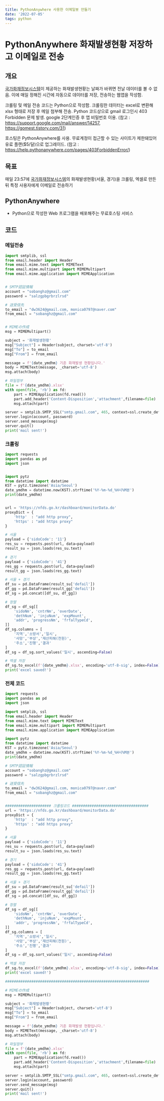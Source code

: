 ```yaml
---
title: PythonAnywhere 사용한 이메일봇 만들기
date: '2022-07-05'
tags: python
---
```


# PythonAnywhere 화재발생현황 저장하고 이메일로 전송

## 개요

 [국가화재정보시스템](https://nfds.go.kr/dashboard/monitor.do)이 제공하는 화재발생현황는 날짜가 바뀌면 전날 데이터를 볼 수 없음. 이에 매일 정해진 시간에 자동으로 데이터를 저장, 전송하는 웹앱을 작성함.

 크롤링 및 메일 전송 코드는 Python으로 작성함. 크롤링한 데이터는 excel로 변환해 xlsx 형태로 저장 후 메일 첨부해 전송. Python 코드상으로 gmail 로그인시 403 Forbidden 문제 발생. google 2단계인증 후 앱 비밀번호 이용. (참고 : https://support.google.com/mail/answer/14257, https://gomest.tistory.com/31)

 호스팅은 PythonAnywhere를 사용. 무료계정이 접근할 수 있는 사이트가 제한돼있어 유료 플랜($5/달)으로 업그레이드. (참고 : https://help.pythonanywhere.com/pages/403ForbiddenError/)



## 목표

매일 23:57에 [국가화재정보시스템](https://nfds.go.kr/dashboard/monitor.do)의 화재발생현황(서울, 경기)을 크롤링, 엑셀로 만든 뒤 특정 사용자에게 이메일로 전송하기



## PythonAnywhere

- Python으로 작성한 Web 프로그램을 배포해주는 무료호스팅 서비스



## 코드

### 메일전송

```python
import smtplib, ssl
from email.header import Header
from email.mime.text import MIMEText
from email.mime.multipart import MIMEMultipart
from email.mime.application import MIMEApplication


# SMTP認証情報
account = "sobanghz@gmail.com"
password = "salzgpbgrbrzlrsd"

# 送受信先
to_email = "dw3624@gmail.com, monica0797@naver.com"
from_email = "sobanghz@gmail.com"


# MIMEの作成
msg = MIMEMultipart()

subject = '화재발생현황'
msg["Subject"] = Header(subject, charset='utf-8')
msg["To"] = to_email
msg["From"] = from_email

message = f'{date_ymdhm} 기준 화재발생 현황입니다.'
body = MIMEText(message, _charset='utf-8')
msg.attach(body)

# 파일첨부
file = f'{date_ymdhm}.xlsx'
with open(file, 'rb') as fd:
    part = MIMEApplication(fd.read())
    part.add_header('Content-Disposition','attachment',filename=file)
    msg.attach(part)

server = smtplib.SMTP_SSL("smtp.gmail.com", 465, context=ssl.create_default_context())
server.login(account, password)
server.send_message(msg)
server.quit()
print('mail sent!')
```



### 크롤링

```python
import requests
import pandas as pd
import json


import pytz
from datetime import datetime
KST = pytz.timezone('Asia/Seoul')
date_ymdhm = datetime.now(KST).strftime('%Y-%m-%d_%H시%M분')
print(date_ymdhm)


url = 'https://nfds.go.kr/dashboard/monitorData.do'
proxyDict = {
    'http'  : "add http proxy",
    'https' : "add https proxy"
}

# 서울
payload = {'sidoCode': '11'}
res_su = requests.post(url, data=payload)
result_su = json.loads(res_su.text)

# 경기
payload = {'sidoCode': '41'}
res_gg = requests.post(url, data=payload)
result_gg = json.loads(res_gg.text)

# 서울 + 경기
df_su = pd.DataFrame(result_su['defail'])
df_gg = pd.DataFrame(result_gg['defail'])
df_sg = pd.concat([df_su, df_gg])

# 정렬
df_sg = df_sg[[
    'sidoNm', 'cntrNm', 'overDate',
    'dethNum', 'injuNum', 'expMount',
    'addr', 'progressNm', 'frfalTypeCd',
]]
df_sg.columns = [
    '지역','소방서','일시',
    '사망','부상','재산피해(천원)',
    '주소','진행','결과'
]
df_sg = df_sg.sort_values('일시', ascending=False)

# 엑셀 저장
df_sg.to_excel(f'{date_ymdhm}.xlsx', encoding='utf-8-sig', index=False)
print('excel saved!')
```



### 전체 코드

```python
import requests
import pandas as pd
import json

import smtplib, ssl
from email.header import Header
from email.mime.text import MIMEText
from email.mime.multipart import MIMEMultipart
from email.mime.application import MIMEApplication

import pytz
from datetime import datetime
KST = pytz.timezone('Asia/Seoul')
date_ymdhm = datetime.now(KST).strftime('%Y-%m-%d_%H시%M분')
print(date_ymdhm)

# SMTP認証情報
account = "sobanghz@gmail.com"
password = "salzgpbgrbrzlrsd"

# 送受信先
to_email = "dw3624@gmail.com, monica0797@naver.com"
from_email = "sobanghz@gmail.com"


##################### 크롤링코드 ###################################
url = 'https://nfds.go.kr/dashboard/monitorData.do'
proxyDict = {
    'http'  : "add http proxy",
    'https' : "add https proxy"
}

# 서울
payload = {'sidoCode': '11'}
res_su = requests.post(url, data=payload)
result_su = json.loads(res_su.text)

# 경기
payload = {'sidoCode': '41'}
res_gg = requests.post(url, data=payload)
result_gg = json.loads(res_gg.text)

# 서울 + 경기
df_su = pd.DataFrame(result_su['defail'])
df_gg = pd.DataFrame(result_gg['defail'])
df_sg = pd.concat([df_su, df_gg])

# 정렬
df_sg = df_sg[[
    'sidoNm', 'cntrNm', 'overDate',
    'dethNum', 'injuNum', 'expMount',
    'addr', 'progressNm', 'frfalTypeCd',
]]
df_sg.columns = [
    '지역','소방서','일시',
    '사망','부상','재산피해(천원)',
    '주소','진행','결과'
]
df_sg = df_sg.sort_values('일시', ascending=False)

# 엑셀 저장
df_sg.to_excel(f'{date_ymdhm}.xlsx', encoding='utf-8-sig', index=False)
print('excel saved!')

##################################################################

# MIMEの作成
msg = MIMEMultipart()

subject = '화재발생현황'
msg["Subject"] = Header(subject, charset='utf-8')
msg["To"] = to_email
msg["From"] = from_email

message = f'{date_ymdhm} 기준 화재발생 현황입니다.'
body = MIMEText(message, _charset='utf-8')
msg.attach(body)

# 파일첨부
file = f'{date_ymdhm}.xlsx'
with open(file, 'rb') as fd:
    part = MIMEApplication(fd.read())
    part.add_header('Content-Disposition','attachment',filename=file)
    msg.attach(part)

server = smtplib.SMTP_SSL("smtp.gmail.com", 465, context=ssl.create_default_context())
server.login(account, password)
server.send_message(msg)
server.quit()
print('mail sent!')
```

